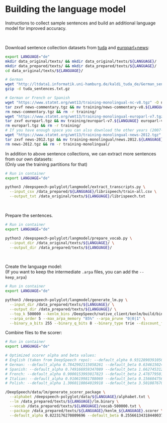 # Building the language model

Instructions to collect sample sentences and build an additional language model for improved accuracy.

<br/>

Download sentence collection datasets from [tuda](http://ltdata1.informatik.uni-hamburg.de/kaldi_tuda_de/)
and [europarl+news](https://www.statmt.org/wmt13/translation-task.html):

```bash
export LANGUAGE="de"
mkdir data_original/texts/ && mkdir data_original/texts/${LANGUAGE}/
mkdir data_prepared/texts/ && mkdir data_prepared/texts/${LANGUAGE}/
cd data_original/texts/${LANGUAGE}/

# German
wget "http://ltdata1.informatik.uni-hamburg.de/kaldi_tuda_de/German_sentences_8mil_filtered_maryfied.txt.gz" -O tuda_sentences.txt.gz
gzip -d tuda_sentences.txt.gz

# German or French or Spanish
wget "https://www.statmt.org/wmt13/training-monolingual-nc-v8.tgz" -O news-commentary.tgz
tar zxvf news-commentary.tgz && mv training/news-commentary-v8.${LANGUAGE} news-commentary-v8.${LANGUAGE}
rm news-commentary.tgz && rm -r training/
wget "https://www.statmt.org/wmt13/training-monolingual-europarl-v7.tgz" -O europarl.tgz
tar zxvf europarl.tgz && mv training/europarl-v7.${LANGUAGE} europarl-v7.${LANGUAGE}
rm europarl.tgz && rm -r training/
# If you have enough space you can also download the other years (2007-2011)
wget "https://www.statmt.org/wmt13/training-monolingual-news-2012.tgz" -O news-2012.tgz
tar zxvf news-2012.tgz && mv training-monolingual/news.2012.${LANGUAGE}.shuffled news.2012.${LANGUAGE}
rm news-2012.tgz && rm -r training-monolingual/
```

In addition to above sentence collections, we can extract more sentences from our own datasets: \
(Only use the training partitions for that)

```bash
# Run in container
export LANGUAGE="de"

python3 /deepspeech-polyglot/langmodel/extract_transcripts.py \
  --input_csv /data_prepared/${LANGUAGE}/librispeech/train-all.csv \
  --output_txt /data_original/texts/${LANGUAGE}/librispeech.txt
```

<br/>

Prepare the sentences.

```bash
# Run in container
export LANGUAGE="de"

python3 /deepspeech-polyglot/langmodel/prepare_vocab.py \
  --input_dir /data_original/texts/${LANGUAGE}/ \
  --output_dir /data_prepared/texts/${LANGUAGE}/
```

<br/>

Create the language model: \
(If you want to keep the intermediate `.arpa` files, you can add the `--keep_arpa`)

```bash
# Run in container
export LANGUAGE="de"

python3 /deepspeech-polyglot/langmodel/generate_lm.py \
  --input_dir /data_prepared/texts/${LANGUAGE}/ \
  --output_dir /data_prepared/texts/${LANGUAGE}/ \
  --top_k 500000 --kenlm_bins /DeepSpeech/native_client/kenlm/build/bin/ \
  --arpa_order 5 --max_arpa_memory "85%" --arpa_prune "0|0|1" \
  --binary_a_bits 255 --binary_q_bits 8 --binary_type trie --discount_fallback
```

Combine files to the scorer:

```bash
# Run in container
export LANGUAGE="de"

# Optimized scorer alpha and beta values:
# English (taken from DeepSpeech repo): --default_alpha 0.931289039105002 --default_beta 1.1834137581510284
# German: --default_alpha 0.7842902115058261 --default_beta 0.6346150241906542
# Spanish: --default_alpha 0.749166959347089 --default_beta 1.6627453128820517
# French: --default_alpha 0.9000153993017823 --default_beta 2.478779501401466
# Italian: --default_alpha 0.910619981788069 --default_beta 0.15660475671195578
# Polish: --default_alpha 1.3060110864019918 --default_beta 3.5010876706821334

/DeepSpeech/data/lm/generate_scorer_package \
  --alphabet /deepspeech-polyglot/data/${LANGUAGE}/alphabet.txt \
  --lm /data_prepared/texts/${LANGUAGE}/lm.binary \
  --vocab /data_prepared/texts/${LANGUAGE}/vocab-500000.txt \
  --package /data_prepared/texts/${LANGUAGE}/kenlm_${LANGUAGE}.scorer \
  --default_alpha 0.8223176270809696 --default_beta 0.25566134318440037
```
